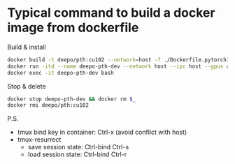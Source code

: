 # Typical command to build a docker image from dockerfile

Build & install

```bash
docker build -t deepo/pth:cu102 --network=host -f ./Dockerfile.pytorch151-py36-cu102-cudnn7-marmot-sot ./
docker run -itd --name deepo-pth-dev --network host --ipc host --gpus all -v /home/$USER:/home/$USER deepo/pth:cu102
docker exec -it deepo-pth-dev bash
```

Stop & delete

```bash
docker stop deepo-pth-dev && docker rm $_
docker rmi deepo/pth:cu102
```

P.S.
- tmux bind key in container: Ctrl-x (avoid conflict with host)
- tmux-resurrect
  - save session state: Ctrl-bind Ctrl-s
  - load session state: Ctrl-bind Ctrl-r

